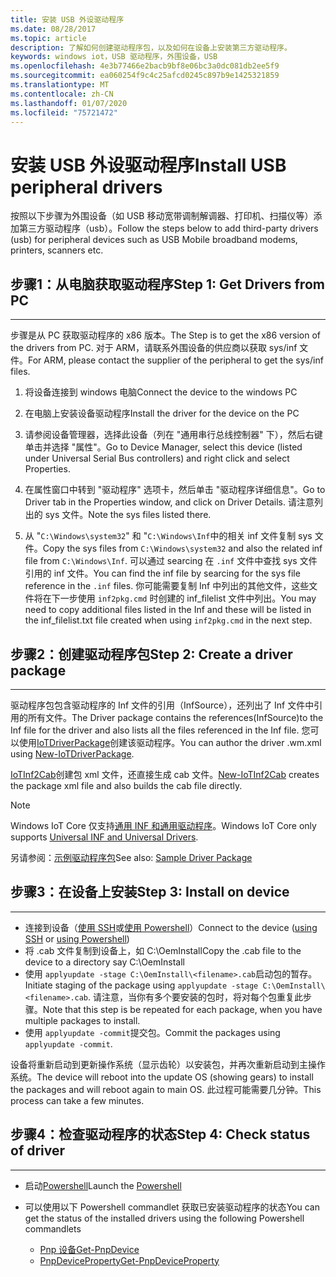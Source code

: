 ```yaml
---
title: 安装 USB 外设驱动程序
ms.date: 08/28/2017
ms.topic: article
description: 了解如何创建驱动程序包，以及如何在设备上安装第三方驱动程序。
keywords: windows iot，USB 驱动程序，外围设备，USB
ms.openlocfilehash: 4e3b77466e2bacb9bf8e06bc3a0dc081db2ee5f9
ms.sourcegitcommit: ea060254f9c4c25afcd0245c897b9e1425321859
ms.translationtype: MT
ms.contentlocale: zh-CN
ms.lasthandoff: 01/07/2020
ms.locfileid: "75721472"
---
```

# <a name="install-usb-peripheral-drivers"></a><span data-ttu-id="88557-104">安装 USB 外设驱动程序</span><span class="sxs-lookup"><span data-stu-id="88557-104">Install USB peripheral drivers</span></span>
<span data-ttu-id="88557-105">按照以下步骤为外围设备（如 USB 移动宽带调制解调器、打印机、扫描仪等）添加第三方驱动程序（usb）。</span><span class="sxs-lookup"><span data-stu-id="88557-105">Follow the steps below to add third-party drivers (usb) for peripheral devices such as USB Mobile broadband modems, printers, scanners etc.</span></span> 

## <a name="step-1-get-drivers-from-pc"></a><span data-ttu-id="88557-106">步骤1：从电脑获取驱动程序</span><span class="sxs-lookup"><span data-stu-id="88557-106">Step 1: Get Drivers from PC</span></span>
___
<span data-ttu-id="88557-107">步骤是从 PC 获取驱动程序的 x86 版本。</span><span class="sxs-lookup"><span data-stu-id="88557-107">The Step is to get the x86 version of the drivers from PC.</span></span> <span data-ttu-id="88557-108">对于 ARM，请联系外围设备的供应商以获取 sys/inf 文件。</span><span class="sxs-lookup"><span data-stu-id="88557-108">For ARM, please contact the supplier of the peripheral to get the sys/inf files.</span></span>


1. <span data-ttu-id="88557-109">将设备连接到 windows 电脑</span><span class="sxs-lookup"><span data-stu-id="88557-109">Connect the device to the windows PC</span></span>

2. <span data-ttu-id="88557-110">在电脑上安装设备驱动程序</span><span class="sxs-lookup"><span data-stu-id="88557-110">Install the driver for the device on the PC</span></span>

3. <span data-ttu-id="88557-111">请参阅设备管理器，选择此设备（列在 "通用串行总线控制器" 下），然后右键单击并选择 "属性"。</span><span class="sxs-lookup"><span data-stu-id="88557-111">Go to Device Manager, select this device (listed under Universal Serial Bus controllers) and right click and select Properties.</span></span>

4. <span data-ttu-id="88557-112">在属性窗口中转到 "驱动程序" 选项卡，然后单击 "驱动程序详细信息"。</span><span class="sxs-lookup"><span data-stu-id="88557-112">Go to Driver tab in the Properties window, and click on Driver Details.</span></span> <span data-ttu-id="88557-113">请注意列出的 sys 文件。</span><span class="sxs-lookup"><span data-stu-id="88557-113">Note the sys files listed there.</span></span>

5. <span data-ttu-id="88557-114">从 "`C:\Windows\system32`" 和 "`C:\Windows\Inf`中的相关 inf 文件复制 sys 文件。</span><span class="sxs-lookup"><span data-stu-id="88557-114">Copy the sys files from `C:\Windows\system32` and also the related inf file from `C:\Windows\Inf`.</span></span> <span data-ttu-id="88557-115">可以通过 searcing 在 `.inf` 文件中查找 sys 文件引用的 inf 文件。</span><span class="sxs-lookup"><span data-stu-id="88557-115">You can find the inf file by searcing for the sys file reference in the `.inf` files.</span></span> <span data-ttu-id="88557-116">你可能需要复制 Inf 中列出的其他文件，这些文件将在下一步使用 `inf2pkg.cmd` 时创建的 inf_filelist 文件中列出。</span><span class="sxs-lookup"><span data-stu-id="88557-116">You may need to copy additional files listed in the Inf and these will be listed in the inf_filelist.txt file created when using  `inf2pkg.cmd` in the next step.</span></span>


## <a name="step-2-create-a-driver-package"></a><span data-ttu-id="88557-117">步骤2：创建驱动程序包</span><span class="sxs-lookup"><span data-stu-id="88557-117">Step 2: Create a driver package</span></span>
___

<span data-ttu-id="88557-118">驱动程序包包含驱动程序的 Inf 文件的引用（InfSource），还列出了 Inf 文件中引用的所有文件。</span><span class="sxs-lookup"><span data-stu-id="88557-118">The Driver package contains the references(InfSource)to the Inf file for the driver and also lists all the files referenced in the Inf file.</span></span> <span data-ttu-id="88557-119">您可以使用[IoTDriverPackage](https://github.com/ms-iot/iot-adk-addonkit/tree/master/Tools/IoTCoreImaging/Docs/Add-IoTDriverPackage.md)创建该驱动程序。</span><span class="sxs-lookup"><span data-stu-id="88557-119">You can author the driver .wm.xml using [New-IoTDriverPackage](https://github.com/ms-iot/iot-adk-addonkit/tree/master/Tools/IoTCoreImaging/Docs/Add-IoTDriverPackage.md).</span></span>

<span data-ttu-id="88557-120">[IoTInf2Cab](https://github.com/ms-iot/iot-adk-addonkit/tree/master/Tools/IoTCoreImaging/Docs/New-IoTInf2Cab.md)创建包 xml 文件，还直接生成 cab 文件。</span><span class="sxs-lookup"><span data-stu-id="88557-120">[New-IoTInf2Cab](https://github.com/ms-iot/iot-adk-addonkit/tree/master/Tools/IoTCoreImaging/Docs/New-IoTInf2Cab.md) creates the package xml file and also builds the cab file directly.</span></span>

> [!NOTE]
> <span data-ttu-id="88557-121">Windows IoT Core 仅支持[通用 INF 和通用驱动程序](https://docs.microsoft.com/windows-hardware/drivers/develop/getting-started-with-universal-drivers)。</span><span class="sxs-lookup"><span data-stu-id="88557-121">Windows IoT Core only supports [Universal INF and Universal Drivers](https://docs.microsoft.com/windows-hardware/drivers/develop/getting-started-with-universal-drivers).</span></span>


<span data-ttu-id="88557-122">另请参阅：[示例驱动程序包](https://github.com/ms-iot/iot-adk-addonkit/tree/master/Workspace/Source-arm/BSP/CustomRpi2/Packages/CustomRPi2.GPIO)</span><span class="sxs-lookup"><span data-stu-id="88557-122">See also: [Sample Driver Package](https://github.com/ms-iot/iot-adk-addonkit/tree/master/Workspace/Source-arm/BSP/CustomRpi2/Packages/CustomRPi2.GPIO)</span></span> 

## <a name="step-3-install-on-device"></a><span data-ttu-id="88557-123">步骤3：在设备上安装</span><span class="sxs-lookup"><span data-stu-id="88557-123">Step 3: Install on device</span></span>
___

* <span data-ttu-id="88557-124">连接到设备（[使用 SSH](../connect-your-device/ssh.md)或[使用 Powershell](../connect-your-device/powershell.md)）</span><span class="sxs-lookup"><span data-stu-id="88557-124">Connect to the device ([using SSH](../connect-your-device/ssh.md) or [using Powershell](../connect-your-device/powershell.md))</span></span>
* <span data-ttu-id="88557-125">将 <filename>.cab 文件复制到设备上，如 C:\OemInstall</span><span class="sxs-lookup"><span data-stu-id="88557-125">Copy the <filename>.cab file to the device to a directory say C:\OemInstall</span></span>
* <span data-ttu-id="88557-126">使用 `applyupdate -stage C:\OemInstall\<filename>.cab`启动包的暂存。</span><span class="sxs-lookup"><span data-stu-id="88557-126">Initiate staging of the package using `applyupdate -stage C:\OemInstall\<filename>.cab`.</span></span> <span data-ttu-id="88557-127">请注意，当你有多个要安装的包时，将对每个包重复此步骤。</span><span class="sxs-lookup"><span data-stu-id="88557-127">Note that this step is be repeated for each package, when you have multiple packages to install.</span></span>
* <span data-ttu-id="88557-128">使用 `applyupdate -commit`提交包。</span><span class="sxs-lookup"><span data-stu-id="88557-128">Commit the packages using `applyupdate -commit`.</span></span>

<span data-ttu-id="88557-129">设备将重新启动到更新操作系统（显示齿轮）以安装包，并再次重新启动到主操作系统。</span><span class="sxs-lookup"><span data-stu-id="88557-129">The device will reboot into the update OS (showing gears) to install the packages and will reboot again to main OS.</span></span> <span data-ttu-id="88557-130">此过程可能需要几分钟。</span><span class="sxs-lookup"><span data-stu-id="88557-130">This process can take a few minutes.</span></span>

## <a name="step-4-check-status-of-driver"></a><span data-ttu-id="88557-131">步骤4：检查驱动程序的状态</span><span class="sxs-lookup"><span data-stu-id="88557-131">Step 4: Check status of driver</span></span>
___

* <span data-ttu-id="88557-132">启动[Powershell](../connect-your-device/PowerShell.md)</span><span class="sxs-lookup"><span data-stu-id="88557-132">Launch the [Powershell](../connect-your-device/PowerShell.md)</span></span>
* <span data-ttu-id="88557-133">可以使用以下 Powershell commandlet 获取已安装驱动程序的状态</span><span class="sxs-lookup"><span data-stu-id="88557-133">You can get the status of the installed drivers using the following Powershell commandlets</span></span>

    * [<span data-ttu-id="88557-134">Pnp 设备</span><span class="sxs-lookup"><span data-stu-id="88557-134">Get-PnpDevice</span></span>](https://docs.microsoft.com/powershell/module/pnpdevice/get-pnpdevice?view=win10-ps)
    * [<span data-ttu-id="88557-135">PnpDeviceProperty</span><span class="sxs-lookup"><span data-stu-id="88557-135">Get-PnpDeviceProperty</span></span>](https://docs.microsoft.com/powershell/module/pnpdevice/get-pnpdeviceproperty?view=win10-ps)
    
